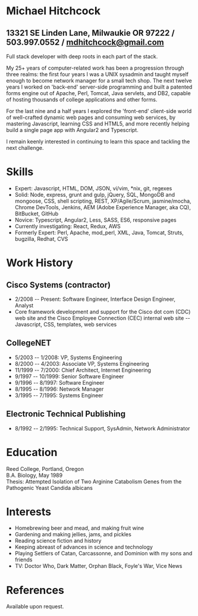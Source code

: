 # Michael Hitchcock 
## 13321 SE Linden Lane, Milwaukie OR 97222 / 503.997.0552 / mdhitchcock@gmail.com

Full stack developer with deep roots in each part of the stack. 

My 25+ years of computer-related work has been a progression through three realms: the first four years I was a UNIX sysadmin and taught myself enough to become network manager for a small tech shop. The next twelve years I worked on 'back-end' server-side programming and built a patented forms engine out of Apache, Perl, Tomcat, Java servlets, and DB2, capable of hosting thousands of college applications and other forms.

For the last nine and a half years I explored the 'front-end' client-side world of well-crafted dynamic web pages and consuming web services, by mastering Javascript, learning CSS and HTML5, and more recently helping build a single page app with Angular2 and Typescript. 

I remain keenly interested in continuing to learn this space and tackling the next challenge.

# Skills

* Expert: Javascript, HTML, DOM, JSON, vi/vim, \*nix, git, regexes
* Solid: Node, express, grunt and gulp, jQuery, SQL, MongoDB and mongoose, CSS, shell scripting, REST, XP/Agile/Scrum, jasmine/mocha, Chrome DevTools, Jenkins, AEM (Adobe Experience Manager, aka CQ), BitBucket, GitHub
* Novice: Typescript, Angular2, Less, SASS, ES6, responsive pages
* Currently investigating: React, Redux, AWS
* Formerly Expert: Perl, Apache, mod_perl, XML, Java, Tomcat, Struts, bugzilla, Redhat, CVS

# Work History

## Cisco Systems (contractor)

  * 2/2008 -- Present: Software Engineer, Interface Design Engineer, Analyst
  * Core framework development and support for the Cisco dot com (CDC) web site and the Cisco Employee Connection (CEC) internal web site -- Javascript, CSS, templates, web services

## CollegeNET

  * 5/2003 -- 1/2008: VP, Systems Engineering
  * 8/2000 -- 4/2003: Associate VP, Systems Engineering
  * 11/1999 -- 7/2000: Chief Architect, Internet Engineering
  * 9/1997 -- 10/1999: Senior Software Engineer
  * 9/1996 -- 8/1997: Software Engineer
  * 8/1995 -- 8/1996: Network Manager
  * 3/1995 -- 7/1995: Systems Engineer

## Electronic Technical Publishing

  * 8/1992 -- 2/1995: Technical Support, SysAdmin, Network Administrator

# Education

Reed College, Portland, Oregon  
B.A. Biology, May 1989  
Thesis: Attempted Isolation of Two Arginine Catabolism Genes from the Pathogenic Yeast Candida albicans

# Interests

* Homebrewing beer and mead, and making fruit wine
* Gardening and making jellies, jams, and pickles
* Reading science fiction and history
* Keeping abreast of advances in science and technology
* Playing Settlers of Catan, Carcassonne, and Dominion with my sons and friends
* TV: Doctor Who, Dark Matter, Orphan Black, Foyle's War, Vice News

# References

Available upon request.
